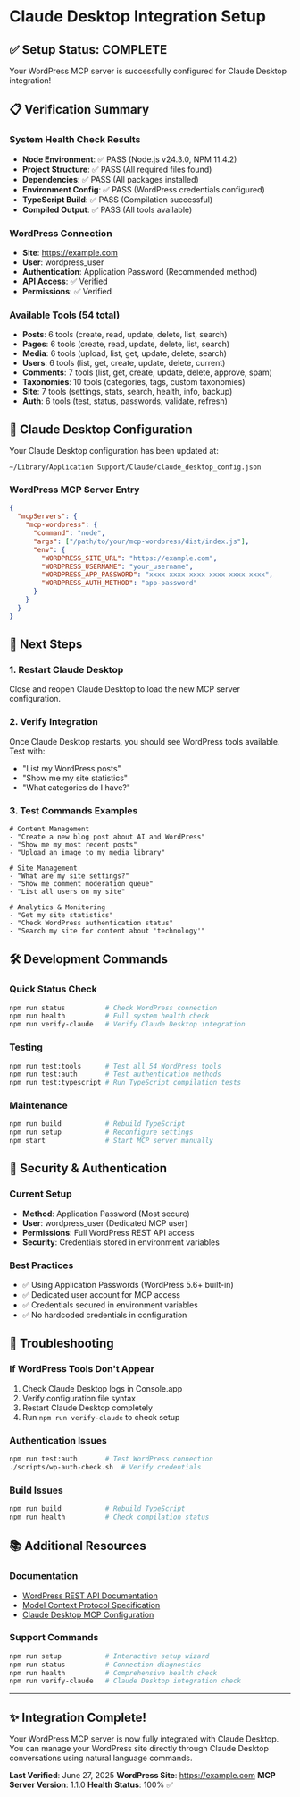# Claude Desktop Integration Setup

## ✅ Setup Status: COMPLETE

Your WordPress MCP server is successfully configured for Claude Desktop integration!

## 📋 Verification Summary

### System Health Check Results

- **Node Environment**: ✅ PASS (Node.js v24.3.0, NPM 11.4.2)
- **Project Structure**: ✅ PASS (All required files found)
- **Dependencies**: ✅ PASS (All packages installed)
- **Environment Config**: ✅ PASS (WordPress credentials configured)
- **TypeScript Build**: ✅ PASS (Compilation successful)
- **Compiled Output**: ✅ PASS (All tools available)

### WordPress Connection

- **Site**: https://example.com
- **User**: wordpress_user
- **Authentication**: Application Password (Recommended method)
- **API Access**: ✅ Verified
- **Permissions**: ✅ Verified

### Available Tools (54 total)

- **Posts**: 6 tools (create, read, update, delete, list, search)
- **Pages**: 6 tools (create, read, update, delete, list, search)
- **Media**: 6 tools (upload, list, get, update, delete, search)
- **Users**: 6 tools (list, get, create, update, delete, current)
- **Comments**: 7 tools (list, get, create, update, delete, approve, spam)
- **Taxonomies**: 10 tools (categories, tags, custom taxonomies)
- **Site**: 7 tools (settings, stats, search, health, info, backup)
- **Auth**: 6 tools (test, status, passwords, validate, refresh)

## 🔧 Claude Desktop Configuration

Your Claude Desktop configuration has been updated at:
```
~/Library/Application Support/Claude/claude_desktop_config.json
```

### WordPress MCP Server Entry

```json
{
  "mcpServers": {
    "mcp-wordpress": {
      "command": "node",
      "args": ["/path/to/your/mcp-wordpress/dist/index.js"],
      "env": {
        "WORDPRESS_SITE_URL": "https://example.com",
        "WORDPRESS_USERNAME": "your_username",
        "WORDPRESS_APP_PASSWORD": "xxxx xxxx xxxx xxxx xxxx xxxx",
        "WORDPRESS_AUTH_METHOD": "app-password"
      }
    }
  }
}
```

## 🚀 Next Steps

### 1. Restart Claude Desktop

Close and reopen Claude Desktop to load the new MCP server configuration.

### 2. Verify Integration

Once Claude Desktop restarts, you should see WordPress tools available. Test with:

- "List my WordPress posts"
- "Show me my site statistics"
- "What categories do I have?"

### 3. Test Commands Examples

```text
# Content Management
- "Create a new blog post about AI and WordPress"
- "Show me my most recent posts"
- "Upload an image to my media library"

# Site Management
- "What are my site settings?"
- "Show me comment moderation queue"
- "List all users on my site"

# Analytics & Monitoring
- "Get my site statistics"
- "Check WordPress authentication status"
- "Search my site for content about 'technology'"
```

## 🛠️ Development Commands

### Quick Status Check

```bash
npm run status          # Check WordPress connection
npm run health          # Full system health check
npm run verify-claude   # Verify Claude Desktop integration
```

### Testing

```bash
npm run test:tools      # Test all 54 WordPress tools
npm run test:auth       # Test authentication methods
npm run test:typescript # Run TypeScript compilation tests
```

### Maintenance

```bash
npm run build           # Rebuild TypeScript
npm run setup           # Reconfigure settings
npm start               # Start MCP server manually
```

## 🔐 Security & Authentication

### Current Setup

- **Method**: Application Password (Most secure)
- **User**: wordpress_user (Dedicated MCP user)
- **Permissions**: Full WordPress REST API access
- **Security**: Credentials stored in environment variables

### Best Practices

- ✅ Using Application Passwords (WordPress 5.6+ built-in)
- ✅ Dedicated user account for MCP access
- ✅ Credentials secured in environment variables
- ✅ No hardcoded credentials in configuration

## 🐛 Troubleshooting

### If WordPress Tools Don't Appear

1. Check Claude Desktop logs in Console.app
2. Verify configuration file syntax
3. Restart Claude Desktop completely
4. Run `npm run verify-claude` to check setup

### Authentication Issues

```bash
npm run test:auth       # Test WordPress connection
./scripts/wp-auth-check.sh  # Verify credentials
```

### Build Issues

```bash
npm run build           # Rebuild TypeScript
npm run health          # Check compilation status
```

## 📚 Additional Resources

### Documentation

- [WordPress REST API Documentation](https://developer.wordpress.org/rest-api/)
- [Model Context Protocol Specification](https://modelcontextprotocol.io/)
- [Claude Desktop MCP Configuration](https://docs.anthropic.com/claude/docs/mcp)

### Support Commands

```bash
npm run setup           # Interactive setup wizard
npm run status          # Connection diagnostics
npm run health          # Comprehensive health check
npm run verify-claude   # Claude Desktop integration check
```

---

## ✨ Integration Complete!

Your WordPress MCP server is now fully integrated with Claude Desktop. You can manage your WordPress site directly through Claude Desktop conversations using natural language commands.

**Last Verified**: June 27, 2025
**WordPress Site**: <https://example.com>
**MCP Server Version**: 1.1.0
**Health Status**: 100% ✅